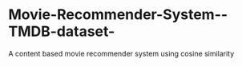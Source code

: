# Movie-Recommender-System--TMDB-dataset-
A content based movie recommender system using cosine similarity
